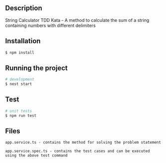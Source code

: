 ## Description

String Calculator TDD Kata - A method to calculate the sum of a string containing numbers with different delimiters

## Installation

```bash
$ npm install
```

## Running the project

```bash
# development
$ nest start
```

## Test

```bash
# unit tests
$ npm run test
```

## Files
```
app.service.ts - contains the method for solving the problem statement

app.service.spec.ts - contains the test cases and can be executed using the above test command

```